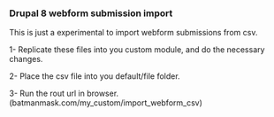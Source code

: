 <h3>Drupal 8 webform submission import</h3>
<p>This is just a experimental to import webform submissions from csv.</p>
<p>1- Replicate these files into you custom module, and do the necessary changes.</p>
<p>2- Place the csv file into you default/file folder.</p>
<p>3- Run the rout url in browser. (batmanmask.com/my_custom/import_webform_csv)</p>
